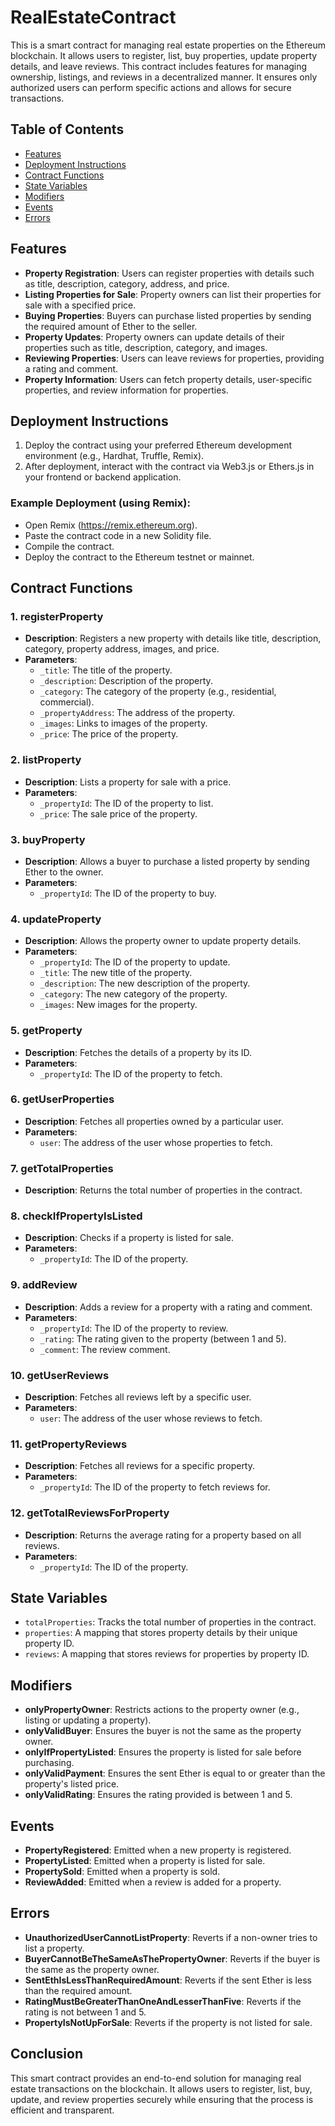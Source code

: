 # RealEstateContract

This is a smart contract for managing real estate properties on the Ethereum blockchain. It allows users to register, list, buy properties, update property details, and leave reviews. This contract includes features for managing ownership, listings, and reviews in a decentralized manner. It ensures only authorized users can perform specific actions and allows for secure transactions.

## Table of Contents
- [Features](#features)
- [Deployment Instructions](#deployment-instructions)
- [Contract Functions](#contract-functions)
- [State Variables](#state-variables)
- [Modifiers](#modifiers)
- [Events](#events)
- [Errors](#errors)

## Features

- **Property Registration**: Users can register properties with details such as title, description, category, address, and price.
- **Listing Properties for Sale**: Property owners can list their properties for sale with a specified price.
- **Buying Properties**: Buyers can purchase listed properties by sending the required amount of Ether to the seller.
- **Property Updates**: Property owners can update details of their properties such as title, description, category, and images.
- **Reviewing Properties**: Users can leave reviews for properties, providing a rating and comment.
- **Property Information**: Users can fetch property details, user-specific properties, and review information for properties.

## Deployment Instructions

1. Deploy the contract using your preferred Ethereum development environment (e.g., Hardhat, Truffle, Remix).
2. After deployment, interact with the contract via Web3.js or Ethers.js in your frontend or backend application.

### Example Deployment (using Remix):
- Open Remix (https://remix.ethereum.org).
- Paste the contract code in a new Solidity file.
- Compile the contract.
- Deploy the contract to the Ethereum testnet or mainnet.

## Contract Functions

### 1. **registerProperty**
- **Description**: Registers a new property with details like title, description, category, property address, images, and price.
- **Parameters**: 
  - `_title`: The title of the property.
  - `_description`: Description of the property.
  - `_category`: The category of the property (e.g., residential, commercial).
  - `_propertyAddress`: The address of the property.
  - `_images`: Links to images of the property.
  - `_price`: The price of the property.

### 2. **listProperty**
- **Description**: Lists a property for sale with a price.
- **Parameters**:
  - `_propertyId`: The ID of the property to list.
  - `_price`: The sale price of the property.

### 3. **buyProperty**
- **Description**: Allows a buyer to purchase a listed property by sending Ether to the owner.
- **Parameters**:
  - `_propertyId`: The ID of the property to buy.

### 4. **updateProperty**
- **Description**: Allows the property owner to update property details.
- **Parameters**:
  - `_propertyId`: The ID of the property to update.
  - `_title`: The new title of the property.
  - `_description`: The new description of the property.
  - `_category`: The new category of the property.
  - `_images`: New images for the property.

### 5. **getProperty**
- **Description**: Fetches the details of a property by its ID.
- **Parameters**:
  - `_propertyId`: The ID of the property to fetch.
  
### 6. **getUserProperties**
- **Description**: Fetches all properties owned by a particular user.
- **Parameters**:
  - `user`: The address of the user whose properties to fetch.
  
### 7. **getTotalProperties**
- **Description**: Returns the total number of properties in the contract.

### 8. **checkIfPropertyIsListed**
- **Description**: Checks if a property is listed for sale.
- **Parameters**:
  - `_propertyId`: The ID of the property.

### 9. **addReview**
- **Description**: Adds a review for a property with a rating and comment.
- **Parameters**:
  - `_propertyId`: The ID of the property to review.
  - `_rating`: The rating given to the property (between 1 and 5).
  - `_comment`: The review comment.

### 10. **getUserReviews**
- **Description**: Fetches all reviews left by a specific user.
- **Parameters**:
  - `user`: The address of the user whose reviews to fetch.

### 11. **getPropertyReviews**
- **Description**: Fetches all reviews for a specific property.
- **Parameters**:
  - `_propertyId`: The ID of the property to fetch reviews for.

### 12. **getTotalReviewsForProperty**
- **Description**: Returns the average rating for a property based on all reviews.
- **Parameters**:
  - `_propertyId`: The ID of the property.

## State Variables

- `totalProperties`: Tracks the total number of properties in the contract.
- `properties`: A mapping that stores property details by their unique property ID.
- `reviews`: A mapping that stores reviews for properties by property ID.

## Modifiers

- **onlyPropertyOwner**: Restricts actions to the property owner (e.g., listing or updating a property).
- **onlyValidBuyer**: Ensures the buyer is not the same as the property owner.
- **onlyIfPropertyListed**: Ensures the property is listed for sale before purchasing.
- **onlyValidPayment**: Ensures the sent Ether is equal to or greater than the property's listed price.
- **onlyValidRating**: Ensures the rating provided is between 1 and 5.

## Events

- **PropertyRegistered**: Emitted when a new property is registered.
- **PropertyListed**: Emitted when a property is listed for sale.
- **PropertySold**: Emitted when a property is sold.
- **ReviewAdded**: Emitted when a review is added for a property.

## Errors

- **UnauthorizedUserCannotListProperty**: Reverts if a non-owner tries to list a property.
- **BuyerCannotBeTheSameAsThePropertyOwner**: Reverts if the buyer is the same as the property owner.
- **SentEthIsLessThanRequiredAmount**: Reverts if the sent Ether is less than the required amount.
- **RatingMustBeGreaterThanOneAndLesserThanFive**: Reverts if the rating is not between 1 and 5.
- **PropertyIsNotUpForSale**: Reverts if the property is not listed for sale.

## Conclusion

This smart contract provides an end-to-end solution for managing real estate transactions on the blockchain. It allows users to register, list, buy, update, and review properties securely while ensuring that the process is efficient and transparent.